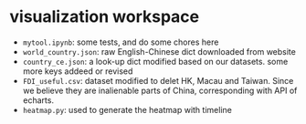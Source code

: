 # visualization workspace
- `mytool.ipynb`: some tests, and do some chores here
- `world_country.json`: raw English-Chinese dict downloaded from website
- `country_ce.json`: a look-up dict modified based on our datasets. some more keys addeed or revised 
- `FDI_useful.csv`: dataset modified to delet HK, Macau and Taiwan. Since we believe they are inalienable parts of China, corresponding with API of echarts.
- `heatmap.py`: used to generate the heatmap with timeline
